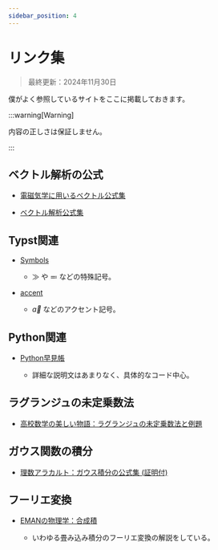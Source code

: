 ```yaml
---
sidebar_position: 4
---
```


# リンク集

> 最終更新：2024年11月30日

僕がよく参照しているサイトをここに掲載しておきます。

:::warning[Warning]

内容の正しさは保証しません。

:::

## ベクトル解析の公式

- [電磁気学に用いるベクトル公式集](http://www7b.biglobe.ne.jp/~fortran/education/eleki/vector.pdf)

- [ベクトル解析公式集](http://www.takuichi.net/hobby/edu/vector_analysis/vector_identities.pdf)

## Typst関連

- [Symbols](https://typst.app/docs/reference/symbols/)

    - $\gg$ や $\eqcolon$ などの特殊記号。

- [accent](https://typst.app/docs/reference/math/accent/)

    - $\vec{a}$ などのアクセント記号。

## Python関連

- [Python早見帳](https://chokkan.github.io/python/index.html)

    - 詳細な説明文はあまりなく、具体的なコード中心。

## ラグランジュの未定乗数法

- [高校数学の美しい物語：ラグランジュの未定乗数法と例題](https://manabitimes.jp/math/879)

## ガウス関数の積分

- [理数アラカルト：ガウス積分の公式集 (証明付)](https://risalc.info/src/gaussian-integral.html)

## フーリエ変換

- [EMANの物理学：合成積](https://eman-physics.net/math/fourier08.html)

    - いわゆる畳み込み積分のフーリエ変換の解説をしている。
